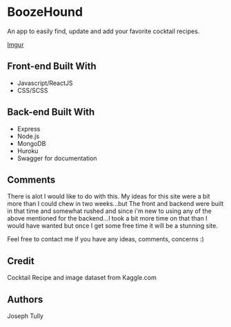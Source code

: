 # BoozeHound
An app to easily find, update and add your favorite cocktail recipes.

[Imgur](https://i.imgur.com/Wsfpzv2.gifv)

## Front-end Built With
 - Javascript/ReactJS
 - CSS/SCSS
    
## Back-end Built With
- Express
- Node.js
- MongoDB
- Huroku
- Swagger for documentation

## Comments

There is alot I would like to do with this. My ideas for this site were a bit more than I could chew in two weeks...but The front and backend were built in that time and somewhat rushed and since i'm new to using any of the above mentioned for the backend...I took a bit more time on that than I would have wanted but once I get some free time it will be a stunning site.

Feel free to contact me if you have any ideas, comments, concerns :)

## Credit

Cocktail Recipe and image dataset from Kaggle.com

## Authors

Joseph Tully

